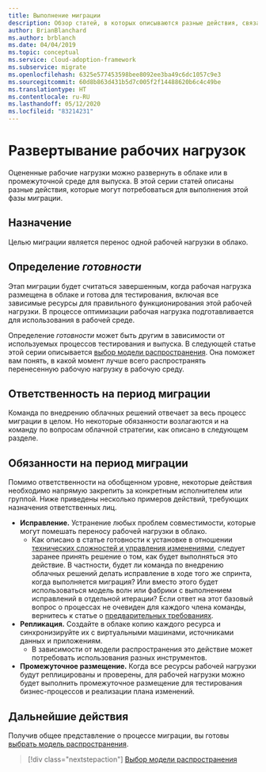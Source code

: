 ```yaml
---
title: Выполнение миграции
description: Обзор статей, в которых описываются разные действия, связанные с переносом рабочей нагрузки в Azure.
author: BrianBlanchard
ms.author: brblanch
ms.date: 04/04/2019
ms.topic: conceptual
ms.service: cloud-adoption-framework
ms.subservice: migrate
ms.openlocfilehash: 6325e577453598bee8092ee3ba49c6dc1057c9e3
ms.sourcegitcommit: 60d8b863d431b5d7c005f2f14488620b6c4c49be
ms.translationtype: HT
ms.contentlocale: ru-RU
ms.lasthandoff: 05/12/2020
ms.locfileid: "83214231"
---
```

# <a name="deploy-workloads"></a>Развертывание рабочих нагрузок

Оцененные рабочие нагрузки можно развернуть в облаке или в промежуточной среде для выпуска. В этой серии статей описаны разные действия, которые могут потребоваться для выполнения этой фазы миграции.

## <a name="objective"></a>Назначение

Целью миграции является перенос одной рабочей нагрузки в облако.

## <a name="definition-of-_done_"></a>Определение _готовности_

Этап миграции будет считаться завершенным, когда рабочая нагрузка размещена в облаке и готова для тестирования, включая все зависимые ресурсы для правильного функционирования этой рабочей нагрузки. В процессе оптимизации рабочая нагрузка подготавливается для использования в рабочей среде.

Определение _готовности_ может быть другим в зависимости от используемых процессов тестирования и выпуска. В следующей статье этой серии описывается [выбор модели распространения](./promotion-models.md). Она поможет вам понять, в какой момент лучше всего распространять перенесенную рабочую нагрузку в рабочую среду.

## <a name="accountability-during-migration"></a>Ответственность на период миграции

Команда по внедрению облачных решений отвечает за весь процесс миграции в целом. Но некоторые обязанности возлагаются и на команду по вопросам облачной стратегии, как описано в следующем разделе.

## <a name="responsibilities-during-migration"></a>Обязанности на период миграции

Помимо ответственности на обобщенном уровне, некоторые действия необходимо напрямую закрепить за конкретным исполнителем или группой. Ниже приведены несколько примеров действий, требующих назначения ответственных лиц.

- **Исправление.** Устранение любых проблем совместимости, которые могут помешать переносу рабочей нагрузки в облако.
  - Как описано в статье готовности к установке в отношении [технических сложностей и управления изменениями](../prerequisites/technical-complexity.md), следует заранее принять решение о том, как будет выполняться это действие. В частности, будет ли команда по внедрению облачных решений делать исправление в ходе того же спринта, когда выполняется миграция? Или вместо этого будет использоваться модель волн или фабрики с выполнением исправлений в отдельной итерации? Если ответ на этот базовый вопрос о процессах не очевиден для каждого члена команды, вернитесь к статье о [предварительных требованиях](../prerequisites/index.md).
- **Репликация.** Создайте в облаке копию каждого ресурса и синхронизируйте их с виртуальными машинами, источниками данных и приложениям.
  - В зависимости от модели распространения это действие может потребовать использования разных инструментов.
- **Промежуточное размещение.** Когда все ресурсы рабочей нагрузки будут реплицированы и проверены, для рабочей нагрузки можно будет выполнить промежуточное размещение для тестирования бизнес-процессов и реализации плана изменений.

## <a name="next-steps"></a>Дальнейшие действия

Получив общее представление о процессе миграции, вы готовы [выбрать модель распространения](./promotion-models.md).

> [!div class="nextstepaction"]
> [Выбор модели распространения](./promotion-models.md)
